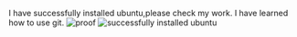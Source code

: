 I have successfully installed ubuntu,please check my work.
I have learned how to use git.
![proof](https://github.com/user-attachments/assets/c3f6a63d-e7f2-478c-8315-68b54b840165)
![successfully installed ubuntu](https://github.com/user-attachments/assets/a925b4bc-10e8-4fd1-a42d-775b6254c7b6)
